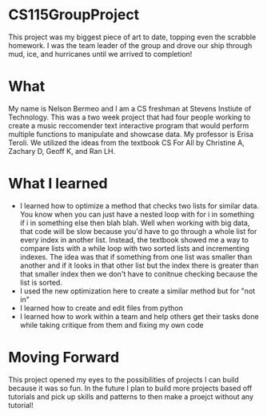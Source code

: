 # CS115GroupProject

This project was my biggest piece of art to date, topping even the scrabble homework. I was the team leader of the group and drove our ship through mud, ice, and hurricanes until we arrived to completion! 

# What

My name is Nelson Bermeo and I am a CS freshman at Stevens Instiute of Technology. This was a two week project that had four people working to create a music reccomender text interactive program that would perform multiple functions to manipulate and showcase data. My professor is Erisa Teroli. We utilized the ideas from the textbook CS For All by Christine A, Zachary D, Geoff K, and Ran LH.

# What I learned
- I learned how to optimize a method that checks two lists for similar data. You know when you can just have a nested loop with for i in something if i in something else then blah blah. Well when working with big data, that code will be slow because you'd have to go through a whole list for every index in another list. Instead, the textbook showed me a way to compare lists with a while loop with two sorted lists and incrementing indexes. The idea was that if something from one list was smaller than another and if it looks in that other list but the index there is greater than that smaller index then we don't have to conitnue checking because the list is sorted.
- I used the new optimization here to create a similar method but for "not in"
- I learned how to create and edit files from python
- I learned how to work within a team and help others get their tasks done while taking critique from them and fixing my own code

# Moving Forward 
This project opened my eyes to the possibilities of projects I can build because it was so fun. In the future I plan to build more projects based off tutorials and pick up skills and patterns to then make a proejct without any tutorial! 
